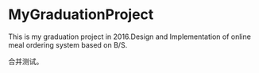 # MyGraduationProject
This is my graduation project in 2016.Design and Implementation of online meal ordering system  based on  B/S.




合并测试。


